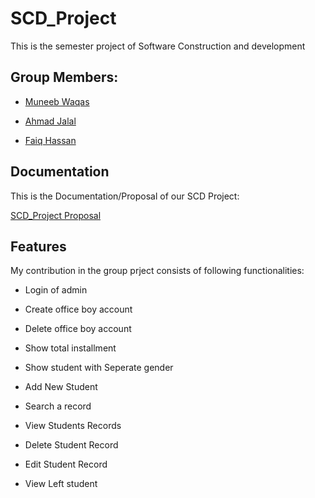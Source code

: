 
# SCD_Project

This is the semester project of Software Construction and development   

## Group Members:

- [Muneeb Waqas](https://github.com/muneebwaqas416)

- [Ahmad Jalal](https://github.com/ahmadjalal1122)

- [Faiq Hassan](https://github.com/faiqhassan420)

## Documentation

This is the Documentation/Proposal of our SCD Project:

[SCD_Project Proposal](https://drive.google.com/file/d/18Ag-08rqFmWw6sfDmWT7HRBXHOnq25NV/view)


## Features

My contribution in the group prject consists of following 
functionalities:

- Login of admin

- Create office boy account

- Delete office boy account

- Show total installment

- Show student with Seperate gender

- Add New Student

- Search a record

- View Students Records

- Delete Student Record

- Edit Student Record

- View Left student



